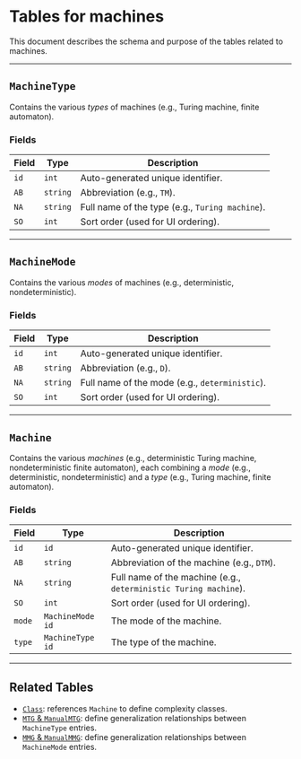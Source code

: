 # Tables for machines

This document describes the schema and purpose of the tables related to machines.

---

## `MachineType` 

Contains the various _types_ of machines (e.g., Turing machine, finite automaton).

### Fields

| Field | Type     | Description                                     |
| ----- | -------- | ----------------------------------------------- |
| `id`  | `int`    | Auto-generated unique identifier.               |
| `AB`  | `string` | Abbreviation (e.g., `TM`).                      |
| `NA`  | `string` | Full name of the type (e.g., `Turing machine`). |
| `SO`  | `int`    | Sort order (used for UI ordering).              |

---

## `MachineMode` 

Contains the various _modes_ of machines (e.g., deterministic, nondeterministic).

### Fields

| Field | Type     | Description                                    |
| ----- | -------- | ---------------------------------------------- |
| `id`  | `int`    | Auto-generated unique identifier.              |
| `AB`  | `string` | Abbreviation (e.g., `D`).                      |
| `NA`  | `string` | Full name of the mode (e.g., `deterministic`). |
| `SO`  | `int`    | Sort order (used for UI ordering).             |

---

## `Machine` 

Contains the various _machines_ (e.g., deterministic Turing machine, nondeterministic finite automaton), each combining a _mode_ (e.g., deterministic, nondeterministic) and a _type_ (e.g., Turing machine, finite automaton).

### Fields

| Field  | Type             | Description                                                      |
| ------ | ---------------- | ---------------------------------------------------------------- |
| `id`   | `id`             | Auto-generated unique identifier.                                |
| `AB`   | `string`         | Abbreviation of the machine (e.g., `DTM`).                       |
| `NA`   | `string`         | Full name of the machine (e.g., `deterministic Turing machine`). |
| `SO`   | `int`            | Sort order (used for UI ordering).                               |
| `mode` | `MachineMode id` | The mode of the machine.                                         |
| `type` | `MachineType id` | The type of the machine.                                         |

---

## Related Tables

* [`Class`](class.md): references `Machine` to define complexity classes.
* [`MTG` & `ManualMTG`](machine_generalizations.md): define generalization relationships between `MachineType` entries.
* [`MMG` & `ManualMMG`](machine_generalizations.md): define generalization relationships between `MachineMode` entries.
